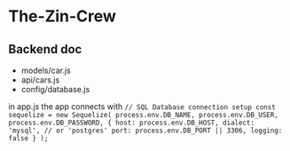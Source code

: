 # The-Zin-Crew

## Backend doc
- models/car.js
- api/cars.js
- config/database.js

in app.js the app connects with
`// SQL Database connection setup
const sequelize = new Sequelize(
  process.env.DB_NAME,
  process.env.DB_USER,
  process.env.DB_PASSWORD,
  {
    host: process.env.DB_HOST,
    dialect: 'mysql', // or 'postgres'
    port: process.env.DB_PORT || 3306,
    logging: false
  }
);`
